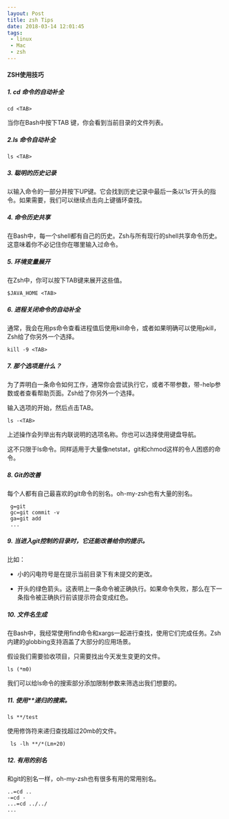 ```yaml
---
layout: Post
title: zsh Tips
date: 2018-03-14 12:01:45
tags:
 - linux
 - Mac
 - zsh
---
```


#### ZSH使用技巧

##### 1. cd 命令的自动补全

```shell
cd <TAB>
```

当你在Bash中按下TAB 键，你会看到当前目录的文件列表。

##### 2.ls 命令自动补全

```shell
ls <TAB>
```

##### 3. 聪明的历史记录

以输入命令的一部分并按下UP键。它会找到历史记录中最后一条以’ls’开头的指令。如果需要，我们可以继续点击向上键循环查找。

##### 4. 命令历史共享

在Bash中，每一个shell都有自己的历史。Zsh与所有现行的shell共享命令历史。这意味着你不必记住你在哪里输入过命令。

##### 5. 环境变量展开

在Zsh中，你可以按下TAB键来展开这些值。

```shell
$JAVA_HOME <TAB>

```

##### 6. 进程关闭命令的自动补全

通常，我会在用ps命令查看进程值后使用kill命令，或者如果明确可以使用pkill，Zsh给了你另外一个选择。

```shell
kill -9 <TAB>

```

##### 7. 那个选项是什么？

为了弄明白一条命令如何工作，通常你会尝试执行它，或者不带参数，带-help参数或者查看帮助页面。Zsh给了你另外一个选择。

输入选项的开始，然后点击TAB。

```shell
ls -<TAB>
```

上述操作会列举出有内联说明的选项名称。你也可以选择使用键盘导航。

这不只限于ls命令。同样适用于大量像netstat，git和chmod这样的令人困惑的命令。

##### 8. Git的改善

每个人都有自己最喜欢的git命令的别名。oh-my-zsh也有大量的别名。

```shell
 g=git
 gc=git commit -v
 ga=git add
 ...
```

##### 9. 当进入git控制的目录时，它还能改善给你的提示。

比如：

- 小的闪电符号是在提示当前目录下有未提交的更改。

- 开头的绿色箭头。这表明上一条命令被正确执行。如果命令失败，那么在下一条指令被正确执行前该提示符会变成红色。

##### 10. 文件名生成

在Bash中，我经常使用find命令和xargs一起进行查找，使用它们完成任务。Zsh内建的globbing支持涵盖了大部分的应用场景。

假设我们需要验收项目，只需要找出今天发生变更的文件。

```shell
ls (*m0)
```

我们可以给ls命令的搜索部分添加限制参数来筛选出我们想要的。

##### 11. 使用**递归的搜索。

```shell
ls **/test
```

使用修饰符来递归查找超过20mb的文件。

```shell
 ls -lh **/*(Lm+20)
```

##### 12. 有用的别名

和git的别名一样，oh-my-zsh也有很多有用的常用别名。

```shell
..=cd ..
-=cd -
...=cd ../../
...
```
